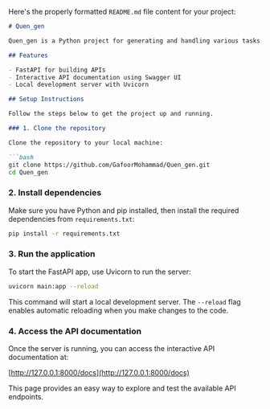 Here's the properly formatted `README.md` file content for your project:

```markdown
# Quen_gen

Quen_gen is a Python project for generating and handling various tasks. This project uses FastAPI for building a web application and includes a set of dependencies specified in the `requirements.txt` file.

## Features

- FastAPI for building APIs
- Interactive API documentation using Swagger UI
- Local development server with Uvicorn

## Setup Instructions

Follow the steps below to get the project up and running.

### 1. Clone the repository

Clone the repository to your local machine:

```bash
git clone https://github.com/GafoorMohammad/Quen_gen.git
cd Quen_gen
```

### 2. Install dependencies

Make sure you have Python and pip installed, then install the required dependencies from `requirements.txt`:

```bash
pip install -r requirements.txt
```

### 3. Run the application

To start the FastAPI app, use Uvicorn to run the server:

```bash
uvicorn main:app --reload
```

This command will start a local development server. The `--reload` flag enables automatic reloading when you make changes to the code.

### 4. Access the API documentation

Once the server is running, you can access the interactive API documentation at:

[http://127.0.0.1:8000/docs](http://127.0.0.1:8000/docs)

This page provides an easy way to explore and test the available API endpoints.
```
